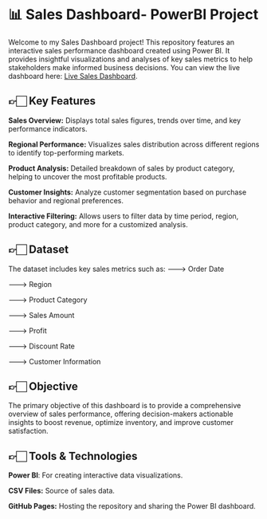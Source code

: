 # 📊 Sales Dashboard- PowerBI Project
Welcome to my Sales Dashboard project! This repository features an interactive sales performance dashboard created using Power BI. It provides insightful visualizations and analyses of key sales metrics to help stakeholders make informed business decisions. You can view the live dashboard here: [Live Sales Dashboard](https://lnkd.in/gE6fUpMz).

## 👉🏻 Key Features
**Sales Overview:** Displays total sales figures, trends over time, and key performance indicators.

**Regional Performance:** Visualizes sales distribution across different regions to identify top-performing markets.

**Product Analysis:** Detailed breakdown of sales by product category, helping to uncover the most profitable products.

**Customer Insights:** Analyze customer segmentation based on purchase behavior and regional preferences.

**Interactive Filtering:** Allows users to filter data by time period, region, product category, and more for a customized analysis.

## 👉🏻 Dataset
The dataset includes key sales metrics such as:
  ---> Order Date

  ---> Region

  ---> Product Category

  ---> Sales Amount

  ---> Profit

  ---> Discount Rate

  ---> Customer Information

##  👉🏻 Objective
The primary objective of this dashboard is to provide a comprehensive overview of sales performance, offering decision-makers actionable insights to boost revenue, optimize inventory, and improve customer satisfaction.

## 👉🏻 Tools & Technologies
**Power BI**: For creating interactive data visualizations.

**CSV Files:** Source of sales data.

**GitHub Pages:** Hosting the repository and sharing the Power BI dashboard.
